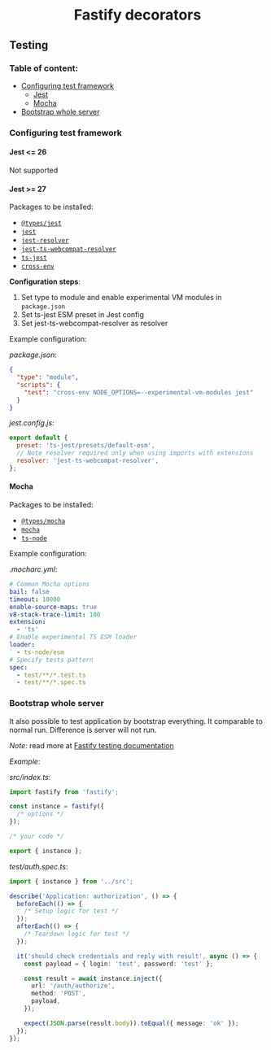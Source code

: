 <h1 style="text-align: center">Fastify decorators</h1>

## Testing

### Table of content:

- [Configuring test framework](#configuring-test-framework)
  - [Jest](#jest--27)
  - [Mocha](#mocha)
- [Bootstrap whole server](#bootstrap-whole-server)

### Configuring test framework

#### Jest <= 26

Not supported

#### Jest >= 27

Packages to be installed:

- [`@types/jest`](https://www.npmjs.com/package/@types/jest)
- [`jest`](https://www.npmjs.com/package/jest)
- [`jest-resolver`](https://www.npmjs.com/package/jest-resolver)
- [`jest-ts-webcompat-resolver`](https://www.npmjs.com/package/jest-ts-webcompat-resolver)
- [`ts-jest`](https://www.npmjs.com/package/ts-jest)
- [`cross-env`](https://www.npmjs.com/package/cross-env)

**Configuration steps**:

1. Set type to module and enable experimental VM modules in `package.json`
2. Set ts-jest ESM preset in Jest config
3. Set jest-ts-webcompat-resolver as resolver

Example configuration:

_package.json_:

```json
{
  "type": "module",
  "scripts": {
    "test": "cross-env NODE_OPTIONS=--experimental-vm-modules jest"
  }
}
```

_jest.config.js_:

```javascript
export default {
  preset: 'ts-jest/presets/default-esm',
  // Note resolver required only when using imports with extensions
  resolver: 'jest-ts-webcompat-resolver',
};
```

#### Mocha

Packages to be installed:

- [`@types/mocha`](https://www.npmjs.com/package/@types/mocha)
- [`mocha`](https://www.npmjs.com/package/mocha)
- [`ts-node`](https://www.npmjs.com/package/ts-node)

Example configuration:

_.mocharc.yml_:

```yaml
# Common Mocha options
bail: false
timeout: 10000
enable-source-maps: true
v8-stack-trace-limit: 100
extension:
  - 'ts'
# Enable experimental TS ESM loader
loader:
  - ts-node/esm
# Specify tests pattern
spec:
  - test/**/*.test.ts
  - test/**/*.spec.ts
```

### Bootstrap whole server

It also possible to test application by bootstrap everything. It comparable to normal run.
Difference is server will not run.

_Note_: read more at [Fastify testing documentation](https://github.com/fastify/fastify/blob/master/docs/Testing.md)

_Example_:

_src/index.ts_:

```ts
import fastify from 'fastify';

const instance = fastify({
  /* options */
});

/* your code */

export { instance };
```

_test/auth.spec.ts_:

```ts
import { instance } from '../src';

describe('Application: authorization', () => {
  beforeEach(() => {
    /* Setup logic for test */
  });
  afterEach(() => {
    /* Teardown logic for test */
  });

  it('should check credentials and reply with result', async () => {
    const payload = { login: 'test', password: 'test' };

    const result = await instance.inject({
      url: '/auth/authorize',
      method: 'POST',
      payload,
    });

    expect(JSON.parse(result.body)).toEqual({ message: 'ok' });
  });
});
```

[`reflect-metadata`]: https://npmjs.com/package/reflect-metadata
